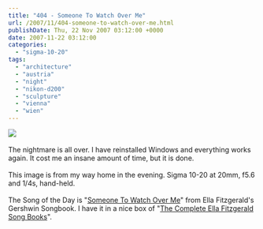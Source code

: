 ```yaml
---
title: "404 - Someone To Watch Over Me"
url: /2007/11/404-someone-to-watch-over-me.html
publishDate: Thu, 22 Nov 2007 03:12:00 +0000
date: 2007-11-22 03:12:00
categories: 
  - "sigma-10-20"
tags: 
  - "architecture"
  - "austria"
  - "night"
  - "nikon-d200"
  - "sculpture"
  - "vienna"
  - "wien"
---
```

<a href="https://d25zfm9zpd7gm5.cloudfront.net/1200x1200/2007/20071121_172940_ps.jpg" target="_blank"><img src="https://d25zfm9zpd7gm5.cloudfront.net/0600x0600/2007/20071121_172940_ps.jpg"/></a><br/><br/>The nightmare is all over. I have reinstalled Windows and everything works again. It cost me an insane amount of time, but it is done.<br/><br/>This image is from my way home in the evening. Sigma 10-20 at 20mm, f5.6 and 1/4s, hand-held.<br/><br/>The Song of the Day is "<a href="http://www.lyricsfreak.com/f/frank+sinatra/someone+to+watch+over+me_20055705.html" target="_blank">Someone To Watch Over Me</a>" from Ella Fitzgerald's Gershwin Songbook. I have it in a nice box of "<a href="http://www.amazon.com/Complete-Ella-Fitzgerald-Song-Books/dp/B0000046RN" target="_blank">The Complete Ella Fitzgerald Song Books</a>".
